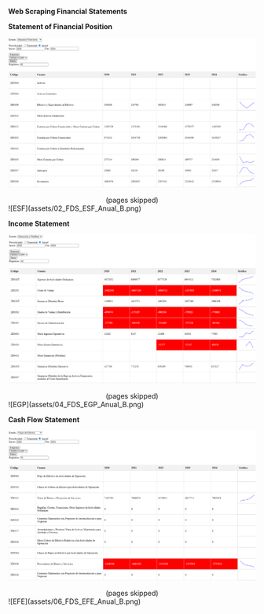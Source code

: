 **Web Scraping Financial Statements**


**Statement of Financial Position**

![ESF](assets/01_FDS_ESF_Anual_A.png)
<div align="center">(pages skipped)</div>
![ESF](assets/02_FDS_ESF_Anual_B.png)

**Income Statement**

![EGP](assets/03_FDS_EGP_Anual_A.png)
<div align="center">(pages skipped)</div>
![EGP](assets/04_FDS_EGP_Anual_B.png)

**Cash Flow Statement**

![EFE](assets/05_FDS_EFE_Anual_A.png)
<div align="center">(pages skipped)</div>
![EFE](assets/06_FDS_EFE_Anual_B.png)